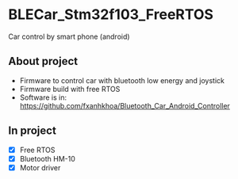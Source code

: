 # BLECar_Stm32f103_FreeRTOS
Car control by smart phone (android) 

## About project
* Firmware to control car with bluetooth low energy and joystick
* Firmware build with free RTOS
* Software is in: https://github.com/fxanhkhoa/Bluetooth_Car_Android_Controller

## In project
- [x] Free RTOS
- [x] Bluetooth HM-10
- [x] Motor driver
